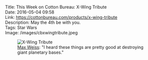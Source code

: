 Title: This Week on Cotton Bureau: X-Wing Tribute  
Date: 2016-05-04 09:58  
Link: https://cottonbureau.com/products/x-wing-tribute  
Description: May the 4th be with you.  
Tags: Star Wars  
Image: /images/cbxwingtribute.jpeg  

<figure>
	<img src="/images/cbxwingtribute.jpeg" alt="X-Wing Tribute" title="'X-Wing Tribute' on Cotton Bureau">
	<figcaption><a href="http://instagram.com/stealthmedia" title="Designer's Instagram">Max Weiss</a>: "I heard these things are pretty good at destroying giant planetary bases."</figcaption>
</figure>
